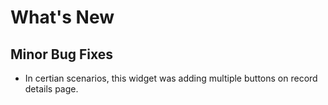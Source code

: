 # What's New

## Minor Bug Fixes

- In certian scenarios, this widget was adding multiple buttons on record details page.

